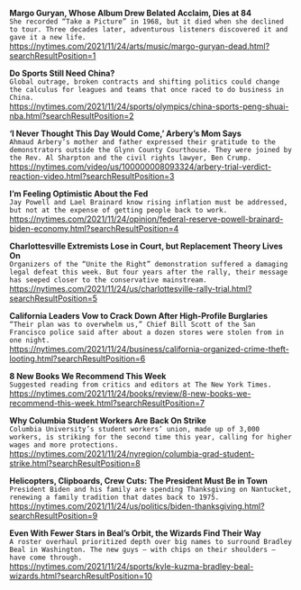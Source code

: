**Margo Guryan, Whose Album Drew Belated Acclaim, Dies at 84**\
`She recorded “Take a Picture” in 1968, but it died when she declined to tour. Three decades later, adventurous listeners discovered it and gave it a new life.`\
https://nytimes.com/2021/11/24/arts/music/margo-guryan-dead.html?searchResultPosition=1

**Do Sports Still Need China?**\
`Global outrage, broken contracts and shifting politics could change the calculus for leagues and teams that once raced to do business in China.`\
https://nytimes.com/2021/11/24/sports/olympics/china-sports-peng-shuai-nba.html?searchResultPosition=2

**‘I Never Thought This Day Would Come,’ Arbery’s Mom Says**\
`Ahmaud Arbery’s mother and father expressed their gratitude to the demonstrators outside the Glynn County Courthouse. They were joined by the Rev. Al Sharpton and the civil rights lawyer, Ben Crump.`\
https://nytimes.com/video/us/100000008093324/arbery-trial-verdict-reaction-video.html?searchResultPosition=3

**I’m Feeling Optimistic About the Fed**\
`Jay Powell and Lael Brainard know rising inflation must be addressed, but not at the expense of getting people back to work.`\
https://nytimes.com/2021/11/24/opinion/federal-reserve-powell-brainard-biden-economy.html?searchResultPosition=4

**Charlottesville Extremists Lose in Court, but Replacement Theory Lives On**\
`Organizers of the “Unite the Right” demonstration suffered a damaging legal defeat this week. But four years after the rally, their message has seeped closer to the conservative mainstream.`\
https://nytimes.com/2021/11/24/us/charlottesville-rally-trial.html?searchResultPosition=5

**California Leaders Vow to Crack Down After High-Profile Burglaries**\
`“Their plan was to overwhelm us,” Chief Bill Scott of the San Francisco police said after about a dozen stores were stolen from in one night.`\
https://nytimes.com/2021/11/24/business/california-organized-crime-theft-looting.html?searchResultPosition=6

**8 New Books We Recommend This Week**\
`Suggested reading from critics and editors at The New York Times.`\
https://nytimes.com/2021/11/24/books/review/8-new-books-we-recommend-this-week.html?searchResultPosition=7

**Why Columbia Student Workers Are Back On Strike**\
`Columbia University’s student workers’ union, made up of 3,000 workers, is striking for the second time this year, calling for higher wages and more protections.`\
https://nytimes.com/2021/11/24/nyregion/columbia-grad-student-strike.html?searchResultPosition=8

**Helicopters, Clipboards, Crew Cuts: The President Must Be in Town**\
`President Biden and his family are spending Thanksgiving on Nantucket, renewing a family tradition that dates back to 1975.`\
https://nytimes.com/2021/11/24/us/politics/biden-thanksgiving.html?searchResultPosition=9

**Even With Fewer Stars in Beal’s Orbit, the Wizards Find Their Way**\
`A roster overhaul prioritized depth over big names to surround Bradley Beal in Washington. The new guys — with chips on their shoulders — have come through.`\
https://nytimes.com/2021/11/24/sports/kyle-kuzma-bradley-beal-wizards.html?searchResultPosition=10


